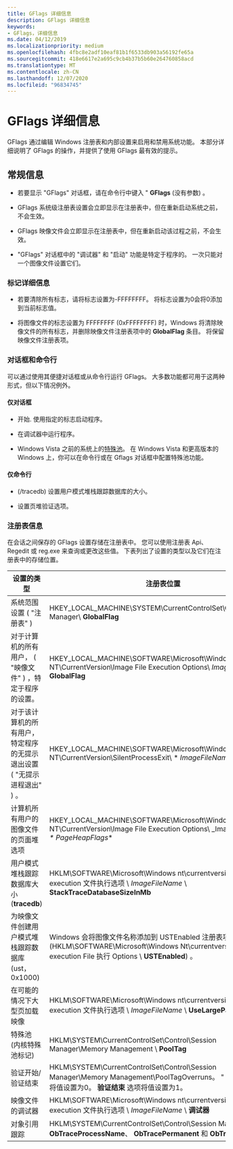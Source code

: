 ```yaml
---
title: GFlags 详细信息
description: GFlags 详细信息
keywords:
- GFlags，详细信息
ms.date: 04/12/2019
ms.localizationpriority: medium
ms.openlocfilehash: 4fbc8e2adf10eaf81b1f6533db903a56192fe65a
ms.sourcegitcommit: 418e6617e2a695c9cb4b37b5b60e264760858acd
ms.translationtype: MT
ms.contentlocale: zh-CN
ms.lasthandoff: 12/07/2020
ms.locfileid: "96834745"
---
```

# <a name="gflags-details"></a>GFlags 详细信息

GFlags 通过编辑 Windows 注册表和内部设置来启用和禁用系统功能。 本部分详细说明了 GFlags 的操作，并提供了使用 GFlags 最有效的提示。

## <a name="general-information"></a>常规信息

- 若要显示 "GFlags" 对话框，请在命令行中键入 " **GFlags** (没有参数) 。

- GFlags 系统级注册表设置会立即显示在注册表中，但在重新启动系统之前，不会生效。

- GFlags 映像文件会立即显示在注册表中，但在重新启动该过程之前，不会生效。

- "GFlags" 对话框中的 "调试器" 和 "启动" 功能是特定于程序的。 一次只能对一个图像文件设置它们。

### <a name="flag-details"></a>标记详细信息

- 若要清除所有标志，请将标志设置为-FFFFFFFF。 将标志设置为0会将0添加到当前标志值。

- 将图像文件的标志设置为 FFFFFFFF (0xFFFFFFFF) 时，Windows 将清除映像文件的所有标志，并删除映像文件注册表项中的 **GlobalFlag** 条目。 将保留映像文件注册表项。

### <a name="dialog-box-and-command-line"></a>对话框和命令行

可以通过使用其便捷对话框或从命令行运行 GFlags。 大多数功能都可用于这两种形式，但以下情况例外。

#### <a name="dialog-box-only"></a>仅对话框

- 开始. 使用指定的标志启动程序。

- 在调试器中运行程序。

- Windows Vista 之前的系统上的[特殊池](special-pool.md)。 在 Windows Vista 和更高版本的 Windows 上，你可以在命令行或在 Gflags 对话框中配置特殊池功能。

#### <a name="command-line-only"></a>仅命令行

-  (/tracedb) 设置用户模式堆栈跟踪数据库的大小。

- 设置页堆验证选项。

### <a name="registry-information"></a>注册表信息

在会话之间保存的 GFlags 设置存储在注册表中。 您可以使用注册表 Api、Regedit 或 reg.exe 来查询或更改这些值。 下表列出了设置的类型以及它们在注册表中的存储位置。

|设置的类型|注册表位置|
|----|----|
|系统范围设置 ( "注册表" ) |HKEY_LOCAL_MACHINE\SYSTEM\CurrentControlSet\Control\Session Manager\\ **GlobalFlag**|
|对于计算机的所有用户， ( "映像文件" ) ，特定于程序的设置。|HKEY_LOCAL_MACHINE\SOFTWARE\Microsoft\Windows NT\CurrentVersion\Image File Execution Options\\ *ImageFileName* \\ **GlobalFlag**|
|对于该计算机的所有用户，特定程序的无提示退出设置 ( "无提示进程退出" ) 。|HKEY_LOCAL_MACHINE\SOFTWARE\Microsoft\Windows NT\CurrentVersion\SilentProcessExit\\ * *_ImageFileName_* _|
|计算机所有用户的图像文件的页面堆选项|HKEY_LOCAL_MACHINE\SOFTWARE\Microsoft\Windows NT\CurrentVersion\Image File Execution Options\\ _ImageFileName *\\ * * PageHeapFlags**
|用户模式堆栈跟踪数据库大小 (**tracedb**) |HKLM\SOFTWARE\Microsoft\Windows nt\currentversion\image file execution 文件执行选项 \\ *ImageFileName* \\ **StackTraceDatabaseSizeInMb**|
|为映像文件创建用户模式堆栈跟踪数据库 (ust，0x1000) |Windows 会将图像文件名称添加到 USTEnabled 注册表项的值 (HKLM\SOFTWARE\Microsoft\Windows Nt\currentversion\image file execution File 执行 Options \\ **USTEnabled**) 。
|在可能的情况下大型页加载映像|HKLM\SOFTWARE\Microsoft\Windows nt\currentversion\image file execution 文件执行选项 \\ *ImageFileName* \\ **UseLargePages**。
|特殊池 (内核特殊池标记) |HKLM\SYSTEM\CurrentControlSet\Control\Session Manager\Memory Management \\ **PoolTag**|
验证开始/验证结束|HKLM\SYSTEM\CurrentControlSet\Control\Session Manager\Memory Management\PoolTagOverruns。 " **验证启动** " 选项将值设置为0。 **验证结束** 选项将值设置为1。
|映像文件的调试器|HKLM\SOFTWARE\Microsoft\Windows nt\currentversion\image file execution 文件执行选项 \\ *ImageFileName* \\ **调试器**
|对象引用跟踪|HKLM\SYSTEM\CurrentControlSet\Control\Session Manager\Kernel \\ **ObTraceProcessName**、 **ObTracePermanent** 和 **ObTracePoolTags**
